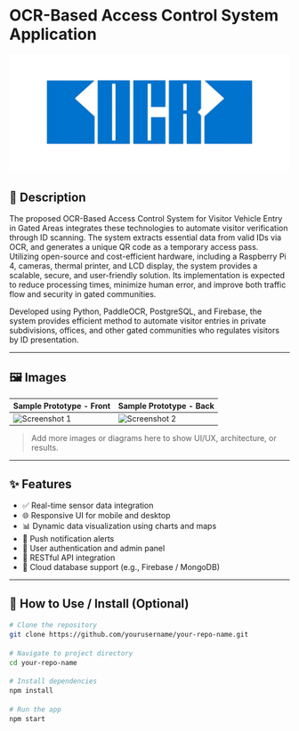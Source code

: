 # OCR-Based Access Control System Application

![Banner Image](assets/ocr-logo-land.png)

## 📌 Description

The proposed OCR-Based Access Control System for Visitor Vehicle Entry in Gated Areas integrates these technologies to automate visitor verification through ID scanning. The system extracts essential data from valid IDs via OCR, and generates a unique QR code as a temporary access pass. Utilizing open-source and cost-efficient hardware, including a Raspberry Pi 4, cameras, thermal printer, and LCD display, the system provides a scalable, secure, and user-friendly solution. Its implementation is expected to reduce processing times, minimize human error, and improve both traffic flow and security in gated communities.

Developed using Python, PaddleOCR, PostgreSQL, and Firebase, the system provides efficient method to automate visitor entries in private subdivisions, offices, and other gated communities who regulates visitors by ID presentation.

---

## 🖼️ Images

| Sample Prototype - Front | Sample Prototype - Back |
|--------------|--------------|
| ![Screenshot 1](path/to/screenshot1.png) | ![Screenshot 2](path/to/screenshot2.png) |

> Add more images or diagrams here to show UI/UX, architecture, or results.

---

## ✨ Features

- ✅ Real-time sensor data integration
- 🌐 Responsive UI for mobile and desktop
- 📊 Dynamic data visualization using charts and maps
- 🔔 Push notification alerts
- 🔐 User authentication and admin panel
- 📁 RESTful API integration
- 💾 Cloud database support (e.g., Firebase / MongoDB)

---

## 🚀 How to Use / Install (Optional)

```bash
# Clone the repository
git clone https://github.com/yourusername/your-repo-name.git

# Navigate to project directory
cd your-repo-name

# Install dependencies
npm install

# Run the app
npm start

